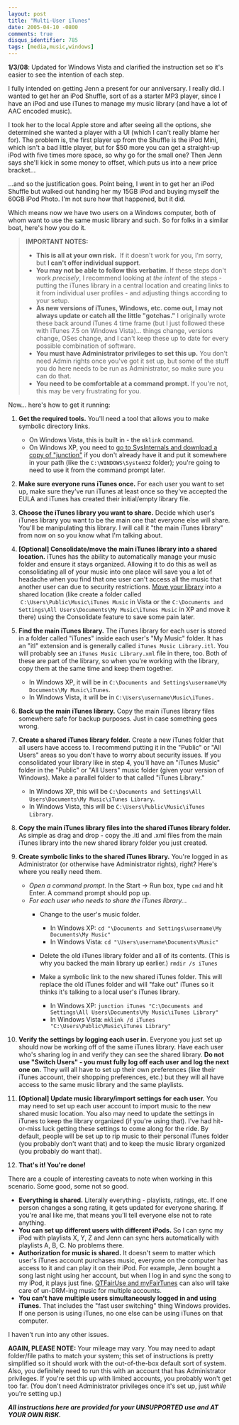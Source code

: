 ```yaml
---
layout: post
title: "Multi-User iTunes"
date: 2005-04-10 -0800
comments: true
disqus_identifier: 785
tags: [media,music,windows]
---
```

**1/3/08**: Updated for Windows Vista and clarified the instruction set
so it's easier to see the intention of each step.

I fully intended on getting Jenn a present for our anniversary. I really
did. I wanted to get her an iPod Shuffle, sort of as a starter MP3
player, since I have an iPod and use iTunes to manage my music library
(and have a lot of AAC encoded music).

I took her to the local Apple store and after seeing all the options,
she determined she wanted a player with a UI (which I can't really blame
her for). The problem is, the first player up from the Shuffle is the
iPod Mini, which isn't a bad little player, but for $50 more you can
get a straight-up iPod with five times more space, so why go for the
small one? Then Jenn says she'll kick in some money to offset, which
puts us into a new price bracket...

...and so the justification goes. Point being, I went in to get her an
iPod Shuffle but walked out handing her my 15GB iPod and buying myself
the 60GB iPod Photo. I'm not sure how that happened, but it did.

Which means now we have two users on a Windows computer, both of whom
want to use the same music library and such. So for folks in a similar
boat, here's how you do it.

> **IMPORTANT NOTES:**
>
> -   **This is all at your own risk.**  If it doesn't work for you, I'm
>     sorry, but **I can't offer individual support**.
> -   **You may not be able to follow this verbatim.** If these steps
>     don't work *precisely*, I recommend looking at *the intent* of the
>     steps - putting the iTunes library in a central location and
>     creating links to it from individual user profiles - and adjusting
>     things according to your setup.
> -   **As new versions of iTunes, Windows, etc. come out, I may not
>     always update or catch all the little "gotchas."** I originally
>     wrote these back around iTunes 4 time frame (but I just followed
>     these with iTunes 7.5 on Windows Vista)... things change, versions
>     change, OSes change, and I can't keep these up to date for every
>     possible combination of software.
> -   **You must have Administrator privileges to set this up.** You
>     don't need Admin rights once you've got it set up, but some of the
>     stuff you do here needs to be run as Administrator, so make
>     sure you can do that. 
> -   **You need to be comfortable at a command prompt.** If you're not,
>     this may be very frustrating for you.

Now... here's how to get it running:

1.  **Get the required tools.** You'll need a tool that allows you to
    make symbolic directory links.
    -   On Windows Vista, this is built in - the `mklink` command.
    -   On Windows XP, you need to [go to SysInternals and download a
        copy of
        "junction"](http://www.sysinternals.com/ntw2k/source/misc.shtml#junction)
        if you don't already have it and put it somewhere in your path
        (like the `C:\WINDOWS\System32` folder); you're going to need to
        use it from the command prompt later.

2.  **Make sure everyone runs iTunes once.** For each user you want to
    set up, make sure they've run iTunes at least once so they've
    accepted the EULA and iTunes has created their initial/empty library
    file.
3.  **Choose the iTunes library you want to share.** Decide which user's
    iTunes library you want to be the main one that everyone else will
    share. You'll be manipulating this library. I will call it "the main
    iTunes library" from now on so you know what I'm talking about.
4.  **[Optional] Consolidate/move the main iTunes library into a shared
    location.** iTunes has the ability to automatically manage your
    music folder and ensure it stays organized. Allowing it to do this
    as well as consolidating all of your music into one place will save
    you a lot of headache when you find that one user can't access all
    the music that another user can due to security restrictions. [Move
    your
    library](http://www.macworld.com/article/46248/2005/08/shiftitunes.html)
    into a shared location (like create a folder called
     `C:\Users\Public\Music\iTunes Music` in Vista or the
    `C:\Documents and Settings\All Users\Documents\My Music\iTunes Music` in
    XP and move it there) using the Consolidate feature to save some
    pain later.
5.  **Find the main iTunes library.** The iTunes library for each user
    is stored in a folder called "iTunes" inside each user's "My Music"
    folder. It has an "itl" extension and is generally called
    `iTunes Music Library.itl`. You will probably see an
    `iTunes Music Library.xml` file in there, too. Both of these are
    part of the library, so when you're working with the library, copy
    them at the same time and keep them together.
    -   In Windows XP, it will be in
        `C:\Documents and Settings\username\My Documents\My Music\iTunes`.
    -   In Windows Vista, it will be in
        `C:\Users\username\Music\iTunes.`

6.  **Back up the main iTunes library.** Copy the main iTunes library
    files somewhere safe for backup purposes. Just in case something
    goes wrong.
7.  **Create a shared iTunes library folder.** Create a new iTunes
    folder that all users have access to. I recommend putting it in the
    "Public" or "All Users" areas so you don't have to worry about
    security issues. If you consolidated your library like in step 4,
    you'll have an "iTunes Music" folder in the "Public" or "All Users"
    music folder (given your version of Windows). Make a parallel folder
    to that called "iTunes Library."
    -   In Windows XP, this will be
        `C:\Documents and Settings\All Users\Documents\My Music\iTunes Library`.
    -   In Windows Vista, this will be
        `C:\Users\Public\Music\iTunes Library`.

8.  **Copy the main iTunes library files into the shared iTunes library
    folder.** As simple as drag and drop - copy the .itl and .xml files
    from the main iTunes library into the new shared library folder you
    just created.
9.  **Create symbolic links to the shared iTunes library.** You're
    logged in as Administrator (or otherwise have Administrator rights),
    right? Here's where you really need them.
    -   *Open a command prompt.* In the Start -\> Run box, type `cmd`
        and hit Enter. A command prompt should pop up.
    -   *For each user who needs to share the iTunes library...*
        -   Change to the user's music folder.
            -   In Windows XP:
                `cd "\Documents and Settings\username\My Documents\My Music"`
            -   In Windows Vista: `cd "\Users\username\Documents\Music"`

        -   Delete the old iTunes library folder and all of its
            contents. (This is why you backed the main library up
            earlier.)
             `rmdir /s iTunes`
        -   Make a symbolic link to the new shared iTunes folder. This
            will replace the old iTunes folder and will "fake out"
            iTunes so it thinks it's talking to a local user's iTunes
            library.
            -   In Windows XP:
                `junction iTunes "C:\Documents and Settings\All Users\Documents\My Music\iTunes Library"`
            -   In Windows Vista:
                `mklink /d iTunes "C:\Users\Public\Music\iTunes Library"`

10. **Verify the settings by logging each user in.** Everyone you just
    set up should now be working off of the same iTunes library. Have
    each user who's sharing log in and verify they can see the shared
    library. **Do not use "Switch Users" - you must fully log off each
    user and log the next one on.** They will all have to set up their
    own preferences (like their iTunes account, their shopping
    preferences, etc.) but they will all have access to the same music
    library and the same playlists.
11. **[Optional] Update music library/import settings for each user.**
    You may need to set up each user account to import music to the new
    shared music location. You also may need to update the settings in
    iTunes to keep the library organized (if you're using that). I've
    had hit-or-miss luck getting these settings to come along for the
    ride. By default, people will be set up to rip music to their
    personal iTunes folder (you probably don't want that) and to keep
    the music library organized (you probably do want that).
12. **That's it! You're done!**

There are a couple of interesting caveats to note when working in this
scenario. Some good, some not so good.

-   **Everything is shared.** Literally everything - playlists, ratings,
    etc. If one person changes a song rating, it gets updated for
    everyone sharing. If you're anal like me, that means you'll tell
    everyone else not to rate anything.
-   **You can set up different users with different iPods.** So I can
    sync my iPod with playlists X, Y, Z and Jenn can sync hers
    automatically with playlists A, B, C. No problems there.
-   **Authorization for music is shared.** It doesn't seem to matter
    which user's iTunes account purchases music, everyone on the
    computer has access to it and can play it on their iPod. For
    example, Jenn bought a song last night using her account, but when I
    log in and sync the song to my iPod, it plays just fine. [QTFairUse
    and
    myFairTunes](http://www.hymn-project.org/forums/viewtopic.php?t=1314)
    can also will take care of un-DRM-ing music for multiple accounts.
-   **You can't have multiple users simultaneously logged in and using
    iTunes.** That includes the "fast user switching" thing Windows
    provides. If one person is using iTunes, no one else can be using
    iTunes on that computer.

I haven't run into any other issues.

**AGAIN, PLEASE NOTE:** Your mileage may vary. You may need to adapt
folder/file paths to match your system; this set of instructions is
pretty simplified so it should work with the out-of-the-box default sort
of system. Also, you definitely need to run this with an account that
has Administrator privileges. If you're set this up with limited
accounts, you probably won't get too far. (You don't need Administrator
privileges once it's set up, just *while* you're setting up.)

***All instructions here are provided for your UNSUPPORTED use and AT
YOUR OWN RISK.***

